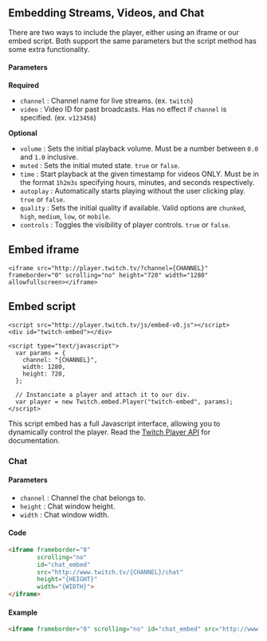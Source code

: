 ## Embedding Streams, Videos, and Chat

There are two ways to include the player, either using an iframe or our embed script. Both support the same parameters but the script method has some extra functionality. 

#### Parameters
**Required**
- `channel`   : Channel name for live streams. (ex. `twitch`)
- `video`     : Video ID for past broadcasts. Has no effect if `channel` is specified. (ex. `v123456`)

**Optional**
- `volume`    : Sets the initial playback volume. Must be a number between `0.0` and `1.0` inclusive.
- `muted`     : Sets the initial muted state. `true` or `false`.
- `time`      : Start playback at the given timestamp for videos ONLY. Must be in the format `1h2m3s` specifying hours, minutes, and seconds respectively.
- `autoplay`  : Automatically starts playing without the user clicking play. `true` or `false`.
- `quality`   : Sets the initial quality if available. Valid options are `chunked`, `high`, `medium`, `low`, or `mobile`.
- `controls`  : Toggles the visibility of player controls. `true` or `false`.



## Embed iframe
    <iframe src="http://player.twitch.tv/?channel={CHANNEL}" frameborder="0" scrolling="no" height="720" width="1280" allowfullscreen></iframe>

## Embed script
    <script src="http://player.twitch.tv/js/embed-v0.js"></script>
    <div id="twitch-embed"></div>

    <script type="text/javascript">
      var params = {
        channel: "{CHANNEL}",
        width: 1280,
        height: 720,
      };

      // Instanciate a player and attach it to our div.
      var player = new Twitch.embed.Player("twitch-embed", params);
    </script>

This script embed has a full Javascript interface, allowing you to dynamically control the player. Read the [Twitch Player API][] for documentation.


### Chat

#### Parameters
- `channel` : Channel the chat belongs to.
- `height`  : Chat window height.
- `width`   : Chat window width.

#### Code

```html
<iframe frameborder="0" 
        scrolling="no" 
        id="chat_embed" 
        src="http://www.twitch.tv/{CHANNEL}/chat" 
        height="{HEIGHT}" 
        width="{WIDTH}">
</iframe>
```

#### Example

```html
<iframe frameborder="0" scrolling="no" id="chat_embed" src="http://www.twitch.tv/hebo/chat" height="500" width="350"></iframe>
```

[Twitch Player API]: player.md
